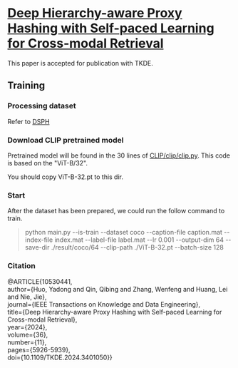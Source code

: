 # [Deep Hierarchy-aware Proxy Hashing with Self-paced Learning for Cross-modal Retrieval](https://ieeexplore.ieee.org/document/10530441)
This paper is accepted for publication with TKDE.


## Training

### Processing dataset
Refer to [DSPH](https://github.com/QinLab-WFU/DSPH)

### Download CLIP pretrained model
Pretrained model will be found in the 30 lines of [CLIP/clip/clip.py](https://github.com/openai/CLIP/blob/main/clip/clip.py). This code is based on the "ViT-B/32".

You should copy ViT-B-32.pt to this dir.

### Start

After the dataset has been prepared, we could run the follow command to train.
> python main.py --is-train --dataset coco --caption-file caption.mat --index-file index.mat --label-file label.mat --lr 0.001 --output-dim 64 --save-dir ./result/coco/64 --clip-path ./ViT-B-32.pt --batch-size 128

### Citation
@ARTICLE{10530441,  
  author={Huo, Yadong and Qin, Qibing and Zhang, Wenfeng and Huang, Lei and Nie, Jie},  
  journal={IEEE Transactions on Knowledge and Data Engineering},  
  title={Deep Hierarchy-aware Proxy Hashing with Self-paced Learning for Cross-modal Retrieval},  
  year={2024},  
  volume={36},  
  number={11},  
  pages={5926-5939},  
  doi={10.1109/TKDE.2024.3401050}}
